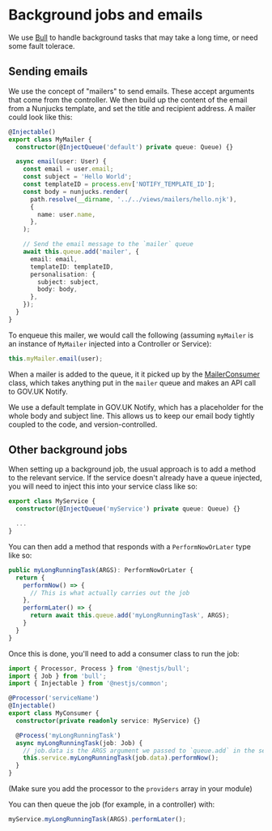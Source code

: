 # Background jobs and emails

We use [Bull](https://docs.nestjs.com/techniques/queues) to handle background tasks that
may take a long time, or need some fault tolerace.

## Sending emails

We use the concept of "mailers" to send emails. These accept arguments that come from the
controller. We then build up the content of the email from a Nunjucks template, and set the
title and recipient address. A mailer could look like this:

```typescript
@Injectable()
export class MyMailer {
  constructor(@InjectQueue('default') private queue: Queue) {}

  async email(user: User) {
    const email = user.email;
    const subject = 'Hello World';
    const templateID = process.env['NOTIFY_TEMPLATE_ID'];
    const body = nunjucks.render(
      path.resolve(__dirname, '../../views/mailers/hello.njk'),
      {
        name: user.name,
      },
    );

    // Send the email message to the `mailer` queue
    await this.queue.add('mailer', {
      email: email,
      templateID: templateID,
      personalisation: {
        subject: subject,
        body: body,
      },
    });
  }
}
```

To enqueue this mailer, we would call the following (assuming `myMailer` is an instance of
`MyMailer` injected into a Controller or Service):

```typescript
this.myMailer.email(user);
```

When a mailer is added to the queue, it it picked up by the
[MailerConsumer](https://github.com/businessandtrade-partners/regulated-professions-register/blob/main/src/common/mailer.consumer.ts) class,
which takes anything put in the `mailer` queue and makes an API call to GOV.UK Notify.

We use a default template in GOV.UK Notify, which has a placeholder for the whole body
and subject line. This allows us to keep our email body tightly coupled to the code, and
version-controlled.

## Other background jobs

When setting up a background job, the usual approach is to add a method to the relevant
service. If the service doesn't already have a queue injected, you will need to inject
this into your service class like so:

```typescript
export class MyService {
  constructor(@InjectQueue('myService') private queue: Queue) {}

  ...
}
```

You can then add a method that responds with a `PerformNowOrLater` type like so:

```typescript
public myLongRunningTask(ARGS): PerformNowOrLater {
  return {
    performNow() => {
      // This is what actually carries out the job
    },
    performLater() => {
      return await this.queue.add('myLongRunningTask', ARGS);
    }
  }
}
```

Once this is done, you'll need to add a consumer class to run the job:

```typescript
import { Processor, Process } from '@nestjs/bull';
import { Job } from 'bull';
import { Injectable } from '@nestjs/common';

@Processor('serviceName')
@Injectable()
export class MyConsumer {
  constructor(private readonly service: MyService) {}

  @Process('myLongRunningTask')
  async myLongRunningTask(job: Job) {
    // job.data is the ARGS argument we passed to `queue.add` in the service
    this.service.myLongRunningTask(job.data).performNow();
  }
}
```

(Make sure you add the processor to the `providers` array in your module)

You can then queue the job (for example, in a controller) with:

```typescript
myService.myLongRunningTask(ARGS).performLater();
```
